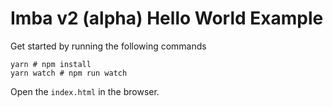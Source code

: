 # Imba v2 (alpha) Hello World Example

Get started by running the following commands

```
yarn # npm install
yarn watch # npm run watch
```

Open the `index.html` in the browser.
